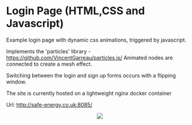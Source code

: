 # Login Page (HTML,CSS and Javascript)

Example login page with dynamic css animations, triggered by javascript.

Implements the 'particles' library - https://github.com/VincentGarreau/particles.js/
Animated nodes are connected to create a mesh effect.

Switching between the login and sign up forms occurs with a flipping window.

The site is currently hosted on a lightweight nginx docker container

Url:
http://safe-energy.co.uk:8085/

<p align="center">
  <img src="https://github.com/oliver7011/particles-login/blob/main/img/recording.gif">

</p>
